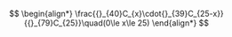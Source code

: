 $$
\begin{align*}
\frac{{}_{40}C_{x}\cdot{}_{39}C_{25-x}}{{}_{79}C_{25}}\quad(0\le x\le 25)
\end{align*}
$$
